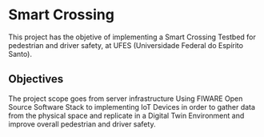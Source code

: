 # Smart Crossing

This project has the objetive of implementing a Smart Crossing Testbed for pedestrian and driver safety, at UFES (Universidade Federal do Espírito Santo).

## Objectives
The project scope goes from server infrastructure Using FIWARE Open Source Software Stack to implementing IoT Devices in order to gather data from the 
physical space and replicate in a Digital Twin Environment and improve overall pedestrian and driver safety.
